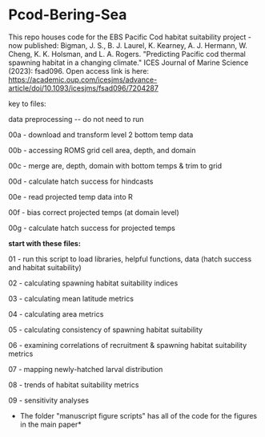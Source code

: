 # Pcod-Bering-Sea 

This repo houses code for the EBS Pacific Cod habitat suitability project - now published: Bigman, J. S., B. J. Laurel, K. Kearney, A. J. Hermann, W. Cheng, K. K. Holsman, and L. A. Rogers. "Predicting Pacific cod thermal spawning habitat in a changing climate." ICES Journal of Marine Science (2023): fsad096. Open access link is here: https://academic.oup.com/icesjms/advance-article/doi/10.1093/icesjms/fsad096/7204287

key to files:

data preprocessing -- do not need to run

00a - download and transform level 2 bottom temp data

00b - accessing ROMS grid cell area, depth, and domain 

00c - merge are, depth, domain with bottom temps & trim to grid

00d -  calculate hatch success for hindcasts

00e - read projected temp data into R 

00f - bias correct projected temps (at domain level)

00g - calculate hatch success for projected temps


****start with these files:****

01 - run this script to load libraries, helpful functions, data (hatch success and habitat suitability)

02 - calculating spawning habitat suitability indices

03 - calculating mean latitude metrics

04 - calculating area metrics

05 - calculating consistency of spawning habitat suitability 

06 - examining correlations of recruitment & spawning habitat suitability metrics

07 - mapping newly-hatched larval distribution

08 - trends of habitat suitability metrics

09 - sensitivity analyses 

* The folder "manuscript figure scripts" has all of the code for the figures in the main paper*



